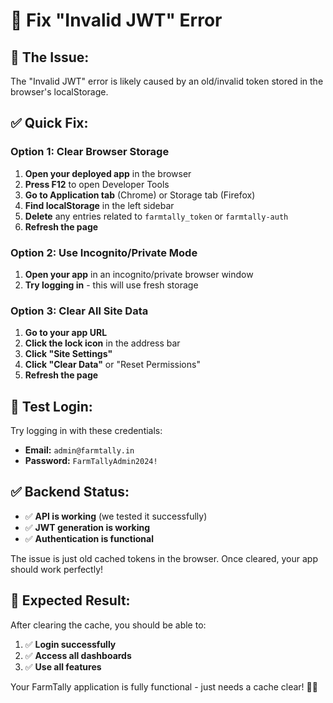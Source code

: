 # 🔧 Fix "Invalid JWT" Error

## 🎯 **The Issue:**
The "Invalid JWT" error is likely caused by an old/invalid token stored in the browser's localStorage.

## ✅ **Quick Fix:**

### Option 1: Clear Browser Storage
1. **Open your deployed app** in the browser
2. **Press F12** to open Developer Tools
3. **Go to Application tab** (Chrome) or Storage tab (Firefox)
4. **Find localStorage** in the left sidebar
5. **Delete** any entries related to `farmtally_token` or `farmtally-auth`
6. **Refresh the page**

### Option 2: Use Incognito/Private Mode
1. **Open your app** in an incognito/private browser window
2. **Try logging in** - this will use fresh storage

### Option 3: Clear All Site Data
1. **Go to your app URL**
2. **Click the lock icon** in the address bar
3. **Click "Site Settings"**
4. **Click "Clear Data"** or "Reset Permissions"
5. **Refresh the page**

## 🧪 **Test Login:**
Try logging in with these credentials:
- **Email:** `admin@farmtally.in`
- **Password:** `FarmTallyAdmin2024!`

## ✅ **Backend Status:**
- ✅ **API is working** (we tested it successfully)
- ✅ **JWT generation is working**
- ✅ **Authentication is functional**

The issue is just old cached tokens in the browser. Once cleared, your app should work perfectly!

## 🚀 **Expected Result:**
After clearing the cache, you should be able to:
1. ✅ **Login successfully**
2. ✅ **Access all dashboards**
3. ✅ **Use all features**

Your FarmTally application is fully functional - just needs a cache clear! 🌽✨